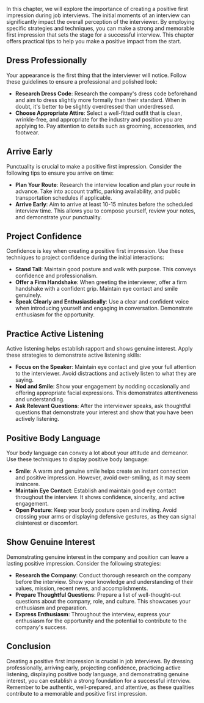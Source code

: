 
In this chapter, we will explore the importance of creating a positive first impression during job interviews. The initial moments of an interview can significantly impact the overall perception of the interviewer. By employing specific strategies and techniques, you can make a strong and memorable first impression that sets the stage for a successful interview. This chapter offers practical tips to help you make a positive impact from the start.

Dress Professionally
--------------------

Your appearance is the first thing that the interviewer will notice. Follow these guidelines to ensure a professional and polished look:

* **Research Dress Code**: Research the company's dress code beforehand and aim to dress slightly more formally than their standard. When in doubt, it's better to be slightly overdressed than underdressed.
* **Choose Appropriate Attire**: Select a well-fitted outfit that is clean, wrinkle-free, and appropriate for the industry and position you are applying to. Pay attention to details such as grooming, accessories, and footwear.

Arrive Early
------------

Punctuality is crucial to make a positive first impression. Consider the following tips to ensure you arrive on time:

* **Plan Your Route**: Research the interview location and plan your route in advance. Take into account traffic, parking availability, and public transportation schedules if applicable.
* **Arrive Early**: Aim to arrive at least 10-15 minutes before the scheduled interview time. This allows you to compose yourself, review your notes, and demonstrate your punctuality.

Project Confidence
------------------

Confidence is key when creating a positive first impression. Use these techniques to project confidence during the initial interactions:

* **Stand Tall**: Maintain good posture and walk with purpose. This conveys confidence and professionalism.
* **Offer a Firm Handshake**: When greeting the interviewer, offer a firm handshake with a confident grip. Maintain eye contact and smile genuinely.
* **Speak Clearly and Enthusiastically**: Use a clear and confident voice when introducing yourself and engaging in conversation. Demonstrate enthusiasm for the opportunity.

Practice Active Listening
-------------------------

Active listening helps establish rapport and shows genuine interest. Apply these strategies to demonstrate active listening skills:

* **Focus on the Speaker**: Maintain eye contact and give your full attention to the interviewer. Avoid distractions and actively listen to what they are saying.
* **Nod and Smile**: Show your engagement by nodding occasionally and offering appropriate facial expressions. This demonstrates attentiveness and understanding.
* **Ask Relevant Questions**: After the interviewer speaks, ask thoughtful questions that demonstrate your interest and show that you have been actively listening.

Positive Body Language
----------------------

Your body language can convey a lot about your attitude and demeanor. Use these techniques to display positive body language:

* **Smile**: A warm and genuine smile helps create an instant connection and positive impression. However, avoid over-smiling, as it may seem insincere.
* **Maintain Eye Contact**: Establish and maintain good eye contact throughout the interview. It shows confidence, sincerity, and active engagement.
* **Open Posture**: Keep your body posture open and inviting. Avoid crossing your arms or displaying defensive gestures, as they can signal disinterest or discomfort.

Show Genuine Interest
---------------------

Demonstrating genuine interest in the company and position can leave a lasting positive impression. Consider the following strategies:

* **Research the Company**: Conduct thorough research on the company before the interview. Show your knowledge and understanding of their values, mission, recent news, and accomplishments.
* **Prepare Thoughtful Questions**: Prepare a list of well-thought-out questions about the company, role, and culture. This showcases your enthusiasm and preparation.
* **Express Enthusiasm**: Throughout the interview, express your enthusiasm for the opportunity and the potential to contribute to the company's success.

Conclusion
----------

Creating a positive first impression is crucial in job interviews. By dressing professionally, arriving early, projecting confidence, practicing active listening, displaying positive body language, and demonstrating genuine interest, you can establish a strong foundation for a successful interview. Remember to be authentic, well-prepared, and attentive, as these qualities contribute to a memorable and positive first impression.
